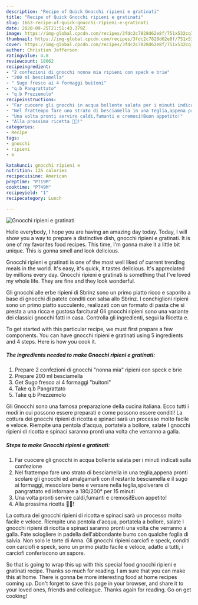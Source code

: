 ```yaml
---
description: "Recipe of Quick Gnocchi ripieni e gratinati"
title: "Recipe of Quick Gnocchi ripieni e gratinati"
slug: 1663-recipe-of-quick-gnocchi-ripieni-e-gratinati
date: 2020-09-25T21:51:43.379Z
image: https://img-global.cpcdn.com/recipes/3fdc2c7828d62e8f/751x532cq70/gnocchi-ripieni-e-gratinati-recipe-main-photo.jpg
thumbnail: https://img-global.cpcdn.com/recipes/3fdc2c7828d62e8f/751x532cq70/gnocchi-ripieni-e-gratinati-recipe-main-photo.jpg
cover: https://img-global.cpcdn.com/recipes/3fdc2c7828d62e8f/751x532cq70/gnocchi-ripieni-e-gratinati-recipe-main-photo.jpg
author: Christian Jefferson
ratingvalue: 4.8
reviewcount: 18062
recipeingredient:
- "2 confezioni di gnocchi nonna mia ripieni con speck e brie"
- "200 ml besciamella"
- " Sugo fresco ai 4 formaggi buitoni"
- "q.b Pangrattato"
- "q.b Prezzemolo"
recipeinstructions:
- "Far cuocere gli gnocchi in acqua bollente salata per i minuti indicati sulla confezione"
- "Nel frattempo fare uno strato di besciamella in una teglia,appena pronti scolare gli gnocchi ed amalgamarli con il restante besciamella e il sugo ai formaggi, mescolare bene e versare nella teglia,spolverare di pangrattato ed infornare a 180/200° per 15 minuti"
- "Una volta pronti servire caldi,fumanti e cremosi!Buon appetito!"
- "Alla prossima ricetta 👩‍🍳!"
categories:
- Recipe
tags:
- gnocchi
- ripieni
- e

katakunci: gnocchi ripieni e 
nutrition: 126 calories
recipecuisine: American
preptime: "PT19M"
cooktime: "PT49M"
recipeyield: "1"
recipecategory: Lunch

---
```



![Gnocchi ripieni e gratinati](https://img-global.cpcdn.com/recipes/3fdc2c7828d62e8f/751x532cq70/gnocchi-ripieni-e-gratinati-recipe-main-photo.jpg)

Hello everybody, I hope you are having an amazing day today. Today, I will show you a way to prepare a distinctive dish, gnocchi ripieni e gratinati. It is one of my favorites food recipes. This time, I'm gonna make it a little bit unique. This is gonna smell and look delicious.

Gnocchi ripieni e gratinati is one of the most well liked of current trending meals in the world. It's easy, it's quick, it tastes delicious. It's appreciated by millions every day. Gnocchi ripieni e gratinati is something that I've loved my whole life. They are fine and they look wonderful.

Gli gnocchi alle erbe ripieni di Sbrinz sono un primo piatto ricco e saporito a base di gnocchi di patete conditi con salsa allo Sbrinz. I conchiglioni ripieni sono un primo piatto succulento, realizzati con un formato di pasta che si presta a una ricca e gustosa farcitura! Gli gnocchi ripieni sono una variante dei classici gnocchi fatti in casa. Controlla gli ingredienti, segui la Ricetta e.


To get started with this particular recipe, we must first prepare a few components. You can have gnocchi ripieni e gratinati using 5 ingredients and 4 steps. Here is how you cook it.

<!--inarticleads1-->

##### The ingredients needed to make Gnocchi ripieni e gratinati:

1. Prepare 2 confezioni di gnocchi &#34;nonna mia&#34; ripieni con speck e brie
1. Prepare 200 ml besciamella
1. Get  Sugo fresco ai 4 formaggi &#34;buitoni&#34;
1. Take q.b Pangrattato
1. Take q.b Prezzemolo


Gli Gnocchi sono una famosa preparazione della cucina italiana. Ecco tutti i modi in cui possono essere preparati e come possono essere conditi! La cottura dei gnocchi ripieni di ricotta e spinaci sarà un processo molto facile e veloce. Riempite una pentola d&#39;acqua, portatela a bollore, salate I gnocchi ripieni di ricotta e spinaci saranno pronti una volta che verranno a galla. 

<!--inarticleads2-->

##### Steps to make Gnocchi ripieni e gratinati:

1. Far cuocere gli gnocchi in acqua bollente salata per i minuti indicati sulla confezione
1. Nel frattempo fare uno strato di besciamella in una teglia,appena pronti scolare gli gnocchi ed amalgamarli con il restante besciamella e il sugo ai formaggi, mescolare bene e versare nella teglia,spolverare di pangrattato ed infornare a 180/200° per 15 minuti
1. Una volta pronti servire caldi,fumanti e cremosi!Buon appetito!
1. Alla prossima ricetta 👩‍🍳!


La cottura dei gnocchi ripieni di ricotta e spinaci sarà un processo molto facile e veloce. Riempite una pentola d&#39;acqua, portatela a bollore, salate I gnocchi ripieni di ricotta e spinaci saranno pronti una volta che verranno a galla. Fate sciogliere in padella dell&#39;abbondante burro con qualche foglia di salvia. Non solo le torte di Anna. Gli gnocchi ripieni carciofi e speck, conditi con carciofi e speck, sono un primo piatto facile e veloce, adatto a tutti, i carciofi conferiscono un sapore. 

So that is going to wrap this up with this special food gnocchi ripieni e gratinati recipe. Thanks so much for reading. I am sure that you can make this at home. There is gonna be more interesting food at home recipes coming up. Don't forget to save this page in your browser, and share it to your loved ones, friends and colleague. Thanks again for reading. Go on get cooking!

